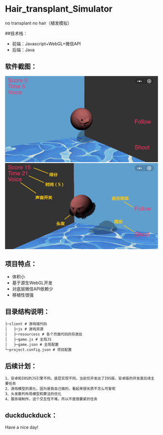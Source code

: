 # Hair_transplant_Simulator
no transplant no hair（植发模拟）

##技术栈：
* 前端：Javascript+WebGL+微信API
* 后端：Java

## 软件截图：
![图1](images/1.png) 
![图2](images/2.png)

## 项目特点：
* 体积小
* 基于源生WebGL开发
* 对底层微信API依赖少
* 移植性很强

## 目录结构说明：
```
├─client # 游戏端代码
│   ├─js # 游戏资源
│   ├─resourcess # 各个页面代码的存放处
│   ├─game.js # 全局JS
│   ├─game.json # 全局配置
└─project.config.json # 项目配置   

```



## 后续计划：
```
1、安卓和IOS的JS引擎不同，底层实现不同，当前仅开发出了IOS版，安卓版的开发是后续主要任务
2、游戏模型的美化，因为是我自己做的，看起来很劣质不怎么可爱呢
3、头发散列布局模型和算法的优化
4、服务端制作，这个交互性不难，所以不是很要紧的任务
```

## duckduckduck：
Have a nice day!
